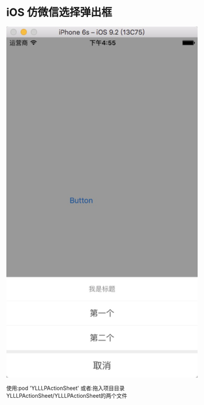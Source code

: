 # iOS 仿微信选择弹出框 
![image](https://github.com/NuolanNuolan/YLLLPActionSheet/blob/master/YLLLPActionSheet/%E6%88%AA%E5%9B%BE.jpg)

使用:pod 'YLLLPActionSheet'
或者:拖入项目目录YLLLPActionSheet/YLLLPActionSheet的两个文件

